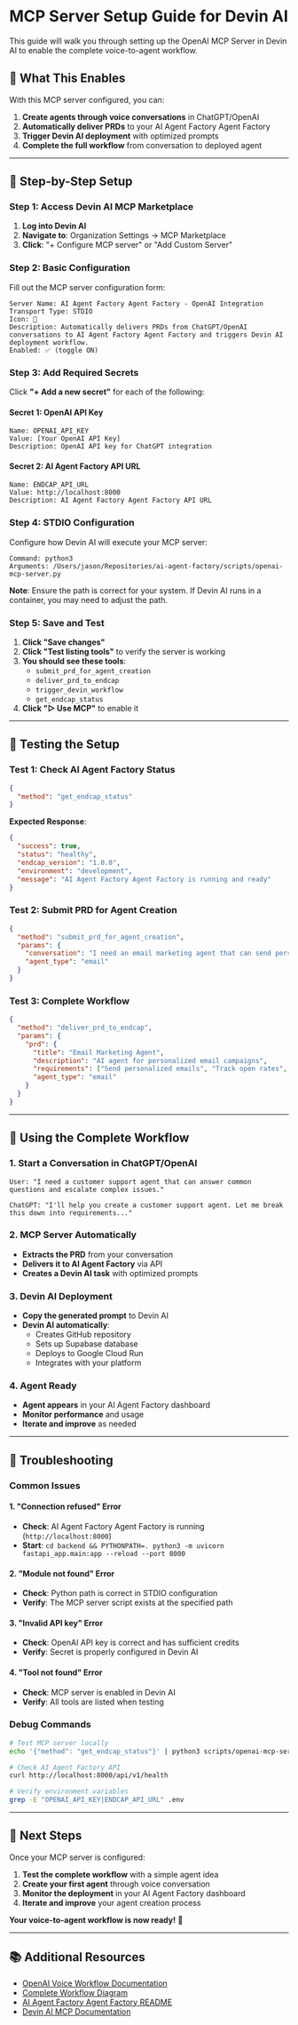 # MCP Server Setup Guide for Devin AI

This guide will walk you through setting up the OpenAI MCP Server in Devin AI to enable the complete voice-to-agent workflow.

## 🎯 **What This Enables**

With this MCP server configured, you can:
1. **Create agents through voice conversations** in ChatGPT/OpenAI
2. **Automatically deliver PRDs** to your AI Agent Factory Agent Factory
3. **Trigger Devin AI deployment** with optimized prompts
4. **Complete the full workflow** from conversation to deployed agent

---

## 🚀 **Step-by-Step Setup**

### **Step 1: Access Devin AI MCP Marketplace**

1. **Log into Devin AI**
2. **Navigate to**: Organization Settings → MCP Marketplace
3. **Click**: "+ Configure MCP server" or "Add Custom Server"

### **Step 2: Basic Configuration**

Fill out the MCP server configuration form:

```
Server Name: AI Agent Factory Agent Factory - OpenAI Integration
Transport Type: STDIO
Icon: 🤖
Description: Automatically delivers PRDs from ChatGPT/OpenAI conversations to AI Agent Factory Agent Factory and triggers Devin AI deployment workflow.
Enabled: ✅ (toggle ON)
```

### **Step 3: Add Required Secrets**

Click **"+ Add a new secret"** for each of the following:

#### **Secret 1: OpenAI API Key**
```
Name: OPENAI_API_KEY
Value: [Your OpenAI API Key]
Description: OpenAI API key for ChatGPT integration
```

#### **Secret 2: AI Agent Factory API URL**
```
Name: ENDCAP_API_URL
Value: http://localhost:8000
Description: AI Agent Factory Agent Factory API URL
```

### **Step 4: STDIO Configuration**

Configure how Devin AI will execute your MCP server:

```
Command: python3
Arguments: /Users/jason/Repositories/ai-agent-factory/scripts/openai-mcp-server.py
```

**Note**: Ensure the path is correct for your system. If Devin AI runs in a container, you may need to adjust the path.

### **Step 5: Save and Test**

1. **Click "Save changes"**
2. **Click "Test listing tools"** to verify the server is working
3. **You should see these tools**:
   - `submit_prd_for_agent_creation`
   - `deliver_prd_to_endcap`
   - `trigger_devin_workflow`
   - `get_endcap_status`
4. **Click "▷ Use MCP"** to enable it

---

## 🧪 **Testing the Setup**

### **Test 1: Check AI Agent Factory Status**
```json
{
  "method": "get_endcap_status"
}
```

**Expected Response**:
```json
{
  "success": true,
  "status": "healthy",
  "endcap_version": "1.0.0",
  "environment": "development",
  "message": "AI Agent Factory Agent Factory is running and ready"
}
```

### **Test 2: Submit PRD for Agent Creation**
```json
{
  "method": "submit_prd_for_agent_creation",
  "params": {
    "conversation": "I need an email marketing agent that can send personalized campaigns and track open rates.",
    "agent_type": "email"
  }
}
```

### **Test 3: Complete Workflow**
```json
{
  "method": "deliver_prd_to_endcap",
  "params": {
    "prd": {
      "title": "Email Marketing Agent",
      "description": "AI agent for personalized email campaigns",
      "requirements": ["Send personalized emails", "Track open rates", "Segment customers"],
      "agent_type": "email"
    }
  }
}
```

---

## 🎉 **Using the Complete Workflow**

### **1. Start a Conversation in ChatGPT/OpenAI**
```
User: "I need a customer support agent that can answer common questions and escalate complex issues."

ChatGPT: "I'll help you create a customer support agent. Let me break this down into requirements..."
```

### **2. MCP Server Automatically**
- **Extracts the PRD** from your conversation
- **Delivers it to AI Agent Factory** via API
- **Creates a Devin AI task** with optimized prompts

### **3. Devin AI Deployment**
- **Copy the generated prompt** to Devin AI
- **Devin AI automatically**:
  - Creates GitHub repository
  - Sets up Supabase database
  - Deploys to Google Cloud Run
  - Integrates with your platform

### **4. Agent Ready**
- **Agent appears** in your AI Agent Factory dashboard
- **Monitor performance** and usage
- **Iterate and improve** as needed

---

## 🔧 **Troubleshooting**

### **Common Issues**

#### **1. "Connection refused" Error**
- **Check**: AI Agent Factory Agent Factory is running (`http://localhost:8000`)
- **Start**: `cd backend && PYTHONPATH=. python3 -m uvicorn fastapi_app.main:app --reload --port 8000`

#### **2. "Module not found" Error**
- **Check**: Python path is correct in STDIO configuration
- **Verify**: The MCP server script exists at the specified path

#### **3. "Invalid API key" Error**
- **Check**: OpenAI API key is correct and has sufficient credits
- **Verify**: Secret is properly configured in Devin AI

#### **4. "Tool not found" Error**
- **Check**: MCP server is enabled in Devin AI
- **Verify**: All tools are listed when testing

### **Debug Commands**

```bash
# Test MCP server locally
echo '{"method": "get_endcap_status"}' | python3 scripts/openai-mcp-server.py

# Check AI Agent Factory API
curl http://localhost:8000/api/v1/health

# Verify environment variables
grep -E "OPENAI_API_KEY|ENDCAP_API_URL" .env
```

---

## 🎯 **Next Steps**

Once your MCP server is configured:

1. **Test the complete workflow** with a simple agent idea
2. **Create your first agent** through voice conversation
3. **Monitor the deployment** in your AI Agent Factory dashboard
4. **Iterate and improve** your agent creation process

**Your voice-to-agent workflow is now ready!** 🚀

---

## 📚 **Additional Resources**

- [OpenAI Voice Workflow Documentation](./11-openai-voice-workflow.md)
- [Complete Workflow Diagram](./12-workflow-diagram.md)
- [AI Agent Factory Agent Factory README](../README.md)
- [Devin AI MCP Documentation](https://docs.devin.ai/mcp)
